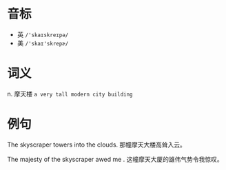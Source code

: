 # 音标

- 英 `/'skaɪskreɪpə/`
- 美 `/'skaɪ'skrepɚ/`

# 词义

n. 摩天楼
`a very tall modern city building`

# 例句

The skyscraper towers into the clouds.
那幢摩天大楼高耸入云。

The majesty of the skyscraper awed me .
这幢摩天大厦的雄伟气势令我惊叹。


